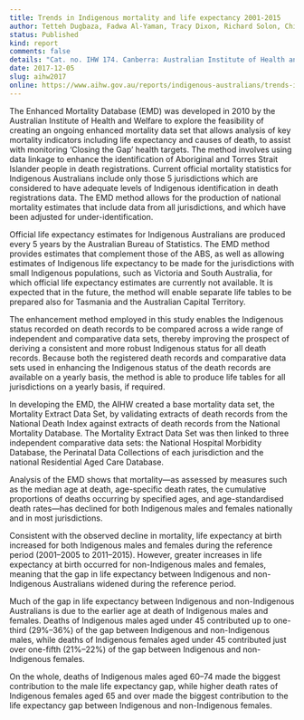 ```yaml
---
title: Trends in Indigenous mortality and life expectancy 2001-2015
author: Tetteh Dugbaza, Fadwa Al-Yaman, Tracy Dixon, Richard Solon, Ching Choi, Rob Hyndman, Len Smith
status: Published
kind: report
comments: false
details: "Cat. no. IHW 174. Canberra: Australian Institute of Health and Welfare"
date: 2017-12-05
slug: aihw2017
online: https://www.aihw.gov.au/reports/indigenous-australians/trends-in-indigenous-mortality-and-life-expectancy/contents/table-of-contents
---
```


The Enhanced Mortality Database (EMD) was developed in 2010 by the Australian Institute of Health and Welfare to explore the feasibility of creating an ongoing enhanced mortality data set that allows analysis of key mortality indicators including life expectancy and causes of death, to assist with monitoring ‘Closing the Gap’ health targets. The method involves using data linkage to enhance the identification of Aboriginal and Torres Strait Islander people in death registrations. Current official mortality statistics for Indigenous Australians include only those 5 jurisdictions which are considered to have adequate levels of Indigenous identification in death registrations data. The EMD method allows for the production of national mortality estimates that include data from all jurisdictions, and which have been adjusted for under-identification.

Official life expectancy estimates for Indigenous Australians are produced every 5 years by the Australian Bureau of Statistics. The EMD method provides estimates that complement those of the ABS, as well as allowing estimates of Indigenous life expectancy to be made for the jurisdictions with small Indigenous populations, such as Victoria and South Australia, for which official life expectancy estimates are currently not available. It is expected that in the future, the method will enable separate life tables to be prepared also for Tasmania and the Australian Capital Territory.

The enhancement method employed in this study enables the Indigenous status recorded on death records to be compared across a wide range of independent and comparative data sets, thereby improving the prospect of deriving a consistent and more robust Indigenous status for all death records. Because both the registered death records and comparative data sets used in enhancing the Indigenous status of the death records are available on a yearly basis, the method is able to produce life tables for all jurisdictions on a yearly basis, if required. 

In developing the EMD, the AIHW created a base mortality data set, the Mortality Extract Data Set, by validating extracts of death records from the National Death Index against extracts of death records from the National Mortality Database. The Mortality Extract Data Set was then linked to three independent comparative data sets: the National Hospital
Morbidity Database, the Perinatal Data Collections of each jurisdiction and the national Residential Aged Care Database.

Analysis of the EMD shows that mortality—as assessed by measures such as the median age at death, age-specific death rates, the cumulative proportions of deaths occurring by specified ages, and age-standardised death rates—has declined for both Indigenous males and females nationally and in most jurisdictions. 

Consistent with the observed decline in mortality, life expectancy at birth increased for both Indigenous males and females during the reference period (2001–2005 to 2011–2015). However, greater increases in life expectancy at birth occurred for non-Indigenous males and females, meaning that the gap in life expectancy between Indigenous and non-Indigenous Australians widened during the reference period.

Much of the gap in life expectancy between Indigenous and non-Indigenous Australians is due to the earlier age at death of Indigenous males and females. Deaths of Indigenous males aged under 45 contributed up to one-third (29%–36%) of the gap between Indigenous and non-Indigenous males, while deaths of Indigenous females aged under 45 contributed just over one-fifth (21%–22%) of the gap between Indigenous and non-Indigenous females.

On the whole, deaths of Indigenous males aged 60–74 made the biggest contribution to the male life expectancy gap, while higher death rates of Indigenous females aged 65 and over made the biggest contribution to the life expectancy gap between Indigenous and non-Indigenous females.
